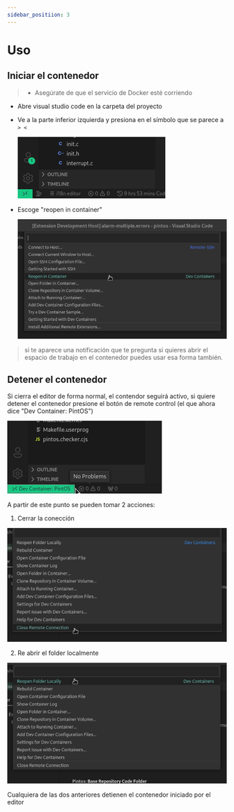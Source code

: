 ```yaml
---
sidebar_positiion: 3
---
```

# Uso

## Iniciar el contenedor

> - Asegúrate de que el servicio de Docker esté corriendo

- Abre visual studio code en la carpeta del proyecto
- Ve a la parte inferior izquierda y presiona en el símbolo que se parece a `> <`

  ![image](assets/remote-control.png)

- Escoge "reopen in container"

  ![image](assets/reopen-in-container.png)

> si te aparece una notificación que te pregunta si quieres abrir el espacio de trabajo
en el contenedor puedes usar esa forma también.

## Detener el contenedor

Si cierra el editor de forma normal, el contendor seguirá activo, si
quiere detener el contenedor presione el botón de remote control (el que ahora
dice "Dev Container: PintOS")

  ![image](assets/edit-remote-control-button.png)

A partir de este punto se pueden tomar 2 acciones:

1. Cerrar la conección

  ![image](assets/stop-container.png)

2. Re abrir el folder localmente

  ![image](assets/reopen-local.png)

Cualquiera de las dos anteriores detienen el contenedor iniciado por el editor
